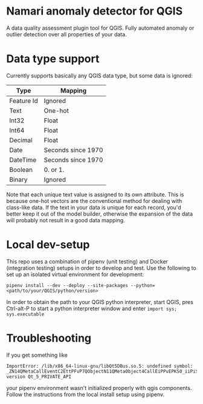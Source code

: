 # Namari anomaly detector for QGIS

A data quality assessment plugin tool for QGIS. Fully automated anomaly or outlier detection over all properties of your
data.

# Data type support
Currently supports basically any QGIS data type, but some data is ignored:

| Type | Mapping |
|---|---|
| Feature Id | Ignored |
| Text | One-hot |
| Int32 | Float |
| Int64 | Float |
| Decimal | Float |
| Date | Seconds since 1970 |
| DateTime | Seconds since 1970 |
| Boolean | 0. or 1. |
| Binary | Ignored |

Note that each unique text value is assigned to its own attribute. This is because one-hot vectors are the conventional
method for dealing with class-like data. If the text in your data is unique for each record, you'd better keep it out of
the model builder, otherwise the expansion of the data will probably not result in a good data mapping. 

# Local dev-setup
This repo uses a combination of pipenv (unit testing) and Docker (integration testing) setups in order to develop and test. Use the following to set up an isolated virtual environment for development:
```shell
pipenv install --dev --deploy --site-packages --python=<path/to/your/QGIS/python/version> 
```

In order to obtain the path to your QGIS python interpreter, start QGIS, pres Ctrl-alt-P to start a python interpreter window and enter `import sys; sys.executable`

# Troubleshooting
If you get something like
```
ImportError: /lib/x86_64-linux-gnu/libQt5DBus.so.5: undefined symbol: _ZN14QMetaCallEventC2EttPFvP7QObjectN11QMetaObject4CallEiPPvEPKS0_iiPiS5_P10QSemaphore, version Qt_5_PRIVATE_API
```
your pipenv environment wasn't initialized properly with qgis components. Follow the instructions from the local install setup using pipenv.
